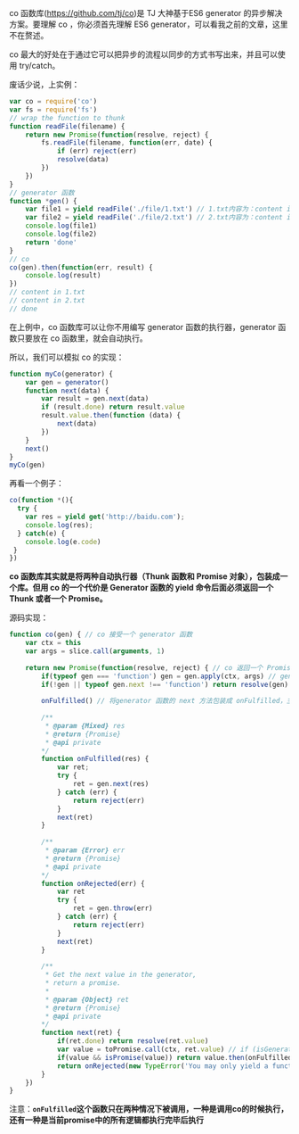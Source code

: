 co 函数库(https://github.com/tj/co)是 TJ 大神基于ES6 generator 的异步解决方案。要理解 co ，你必须首先理解 ES6 generator，可以看我之前的文章，这里不在赘述。

co 最大的好处在于通过它可以把异步的流程以同步的方式书写出来，并且可以使用 try/catch。

废话少说，上实例：

```js
var co = require('co')
var fs = require('fs')
// wrap the function to thunk
function readFile(filename) {
    return new Promise(function(resolve, reject) {
        fs.readFile(filename, function(err, date) {
            if (err) reject(err)
            resolve(data)
        })
    })
}
// generator 函数
function *gen() {
    var file1 = yield readFile('./file/1.txt') // 1.txt内容为：content in 1.txt
    var file2 = yield readFile('./file/2.txt') // 2.txt内容为：content in 2.txt
    console.log(file1)
    console.log(file2)
    return 'done'
}
// co
co(gen).then(function(err, result) {
    console.log(result)
})
// content in 1.txt
// content in 2.txt
// done
```

在上例中，co 函数库可以让你不用编写 generator 函数的执行器，generator 函数只要放在 co 函数里，就会自动执行。

所以，我们可以模拟 co 的实现：

```js
function myCo(generator) {
    var gen = generator()
    function next(data) {
        var result = gen.next(data)
        if (result.done) return result.value
        result.value.then(function (data) {
            next(data)
        })
    }
    next()
}
myCo(gen)
```



再看一个例子：

```js
co(function *(){
  try {
    var res = yield get('http://baidu.com');
    console.log(res);
  } catch(e) {
    console.log(e.code) 
 }
})
```

**co 函数库其实就是将两种自动执行器（Thunk 函数和 Promise 对象），包装成一个库。但用 co 的一个代价是 Generator 函数的 yield 命令后面必须返回一个 Thunk 或者一个 Promise。**

源码实现：

```js
function co(gen) { // co 接受一个 generator 函数
    var ctx = this
    var args = slice.call(arguments, 1)
    
    return new Promise(function(resolve, reject) { // co 返回一个 Promise 对象
        if(typeof gen === 'function') gen = gen.apply(ctx, args) // gen 为 generator 函数，执行该函数
        if(!gen || typeof gen.next !== 'function') return resolve(gen) // 不是则返回并更新 Promise状态为 resolve
        
        onFulfilled() // 将generator 函数的 next 方法包装成 onFulfilled，主要是为了能够捕获抛出的异常
        
        /**
     	 * @param {Mixed} res
     	 * @return {Promise}
     	 * @api private
     	*/
        function onFulfilled(res) {
            var ret;
            try {
                ret = gen.next(res)
            } catch (err) {
                return reject(err)
            }
            next(ret)
        }
        
        /**
     	 * @param {Error} err
     	 * @return {Promise}
     	 * @api private
     	*/
        function onRejected(err) {
            var ret
            try {
                ret = gen.throw(err)
            } catch (err) {
                return reject(err)
            }
            next(ret)
        }
        
        /**
     	 * Get the next value in the generator,
    	 * return a promise.
    	 *
    	 * @param {Object} ret
    	 * @return {Promise}
    	 * @api private
     	*/
        function next(ret) {
            if(ret.done) return resolve(ret.value)
            var value = toPromise.call(ctx, ret.value) // if (isGeneratorFunction(obj) || isGenerator(obj)) return co.call(this, obj);
            if(value && isPromise(value)) return value.then(onFulfilled, onRejected)
            return onRejected(new TypeError('You may only yield a function, promise, generator, but the following object was passed: ' + String(ret.value) + '"'))
        }
    })
}
```

注意：**`onFulfilled`这个函数只在两种情况下被调用，一种是调用co的时候执行，还有一种是当前promise中的所有逻辑都执行完毕后执行**